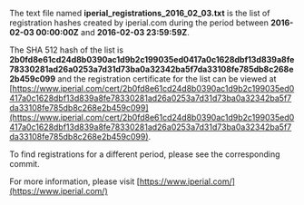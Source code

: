 The text file named **iperial_registrations_2016_02_03.txt** is the list of registration hashes created by iperial.com during the period between **2016-02-03 00:00:00Z** and **2016-02-03 23:59:59Z**.

The SHA 512 hash of the list is **2b0fd8e61cd24d8b0390ac1d9b2c199035ed0417a0c1628dbf13d839a8fe78330281ad26a0253a7d31d73ba0a32342ba5f7da33108fe785db8c268e2b459c099** and the registration certificate for the list can be viewed at [https://www.iperial.com/cert/2b0fd8e61cd24d8b0390ac1d9b2c199035ed0417a0c1628dbf13d839a8fe78330281ad26a0253a7d31d73ba0a32342ba5f7da33108fe785db8c268e2b459c099](https://www.iperial.com/cert/2b0fd8e61cd24d8b0390ac1d9b2c199035ed0417a0c1628dbf13d839a8fe78330281ad26a0253a7d31d73ba0a32342ba5f7da33108fe785db8c268e2b459c099).

To find registrations for a different period, please see the corresponding commit.

For more information, please visit [https://www.iperial.com/](https://www.iperial.com/)
